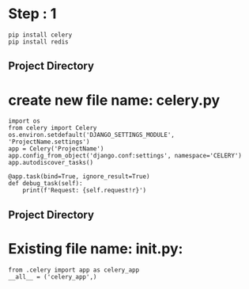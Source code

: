 # Step : 1
```
pip install celery
pip install redis
```

## Project Directory
# create new file name: celery.py
```
import os
from celery import Celery
os.environ.setdefault('DJANGO_SETTINGS_MODULE', 'ProjectName.settings')
app = Celery('ProjectName')
app.config_from_object('django.conf:settings', namespace='CELERY')
app.autodiscover_tasks()

@app.task(bind=True, ignore_result=True)
def debug_task(self):
    print(f'Request: {self.request!r}')
```
## Project Directory
# Existing file name: __init__.py:
```
from .celery import app as celery_app
__all__ = ('celery_app',)
```

